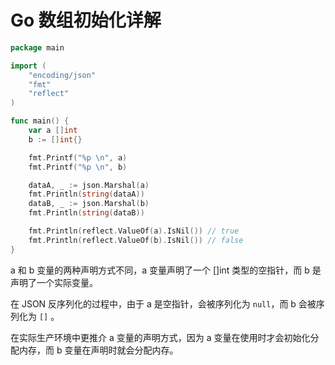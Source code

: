 # Go 数组初始化详解

```go
package main

import (
	"encoding/json"
	"fmt"
	"reflect"
)

func main() {
	var a []int
	b := []int{}

	fmt.Printf("%p \n", a)
	fmt.Printf("%p \n", b)

	dataA, _ := json.Marshal(a)
	fmt.Println(string(dataA))
	dataB, _ := json.Marshal(b)
	fmt.Println(string(dataB))

	fmt.Println(reflect.ValueOf(a).IsNil()) // true
	fmt.Println(reflect.ValueOf(b).IsNil()) // false
}
```


a 和 b 变量的两种声明方式不同，a 变量声明了一个 []int 类型的空指针，而 b 是声明了一个实际变量。
    
在 JSON 反序列化的过程中，由于 a 是空指针，会被序列化为 `null`，而 b 会被序列化为 `[]` 。
    
在实际生产环境中更推介 a 变量的声明方式，因为 a 变量在使用时才会初始化分配内存，而 b 变量在声明时就会分配内存。